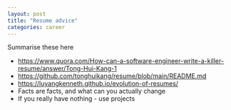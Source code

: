 ```yaml
---
layout: post
title: "Resume advice"
categories: career
---
```


Summarise these here
- https://www.quora.com/How-can-a-software-engineer-write-a-killer-resume/answer/Tong-Hui-Kang-1
- https://github.com/tonghuikang/resume/blob/main/README.md
- https://luyangkenneth.github.io/evolution-of-resumes/
- Facts are facts, and what can you actually change
- If you really have nothing - use projects

